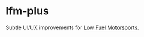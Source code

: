 # lfm-plus

Subtle UI/UX improvements for [Low Fuel Motorsports](https://lowfuelmotorsport.com/profile/29829).